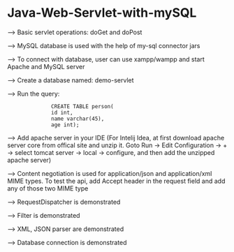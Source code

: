 # Java-Web-Servlet-with-mySQL
--> Basic servlet operations: doGet and doPost

--> MySQL database is used with the help of my-sql connector jars

--> To connect with database, user can use xampp/wampp and start Apache and MySQL server

--> Create a database named: demo-servlet

--> Run the query:  

                  CREATE TABLE person(
                  id int,
                  name varchar(45),
                  age int);
                   
--> Add apache server in your IDE (For Intelij Idea, at first download apache server core from offical site and unzip it. Goto Run -> Edit
    Configuration -> + -> select tomcat server -> local -> configure, and then add the unzipped apache server)

--> Content negotiation is used for application/json and application/xml MIME types. To test the api, add Accept header in the request
   field and add any of those two MIME type
   
--> RequestDispatcher is demonstrated

--> Filter is demonstrated

--> XML, JSON parser are demonstrated

--> Database connection is demonstrated
